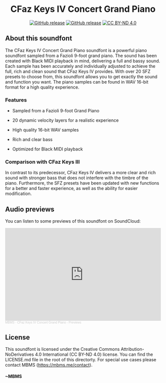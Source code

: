<h1 align="center">CFaz Keys IV Concert Grand Piano</h1>

<p align="center">
    <a href="https://github.com/MyBlackMIDIScore/CFazKeys/releases/"><img src="https://img.shields.io/github/release/MyBlackMIDIScore/CFazKeys" alt="GitHub release"></a>
    <a href="https://github.com/MyBlackMIDIScore/CFazKeys/releases/"><img src="https://img.shields.io/github/downloads/MyBlackMIDIScore/CFazKeys/total" alt="GitHub release"></a>
    <a href="https://github.com/MyBlackMIDIScore/CFazKeys/blob/master/LICENSE.md"><img src="https://img.shields.io/badge/License-CC%20BY--ND%204.0-blue" alt="CC BY-ND 4.0"></a>
</p>

## About this soundfont

The CFaz Keys IV Concert Grand Piano soundfont is a powerful piano soundfont sampled from a Fazioli 9-foot grand piano. The sound has been created with Black MIDI playback in mind, delivering a full and bassy sound. Each sample has been accurately and individually adjusted to achieve the full, rich and clean sound that CFaz Keys IV provides. With over 20 SFZ presets to choose from, this soundfont allows you to get exactly the sound and function you want. The piano samples can be found in WAV 16-bit format for a high quality experience.

### Features

- Sampled from a Fazioli 9-foot Grand Piano

- 20 dynamic velocity layers for a realistic experience

- High quality 16-bit WAV samples

- Rich and clear bass

- Optimized for Black MIDI playback

### Comparison with CFaz Keys III

In contrast to its predecessor, CFaz Keys IV delivers a more clear and rich sound with stronger bass that does not interfere with the timbre of the piano.  Furthermore, the SFZ presets have been updated with new functions for a better and faster experience, as well as the ability for easier modification.

## Audio previews

You can listen to some previews of this soundfont on SoundCloud:

<iframe width="100%" height="300" scrolling="no" frameborder="no" allow="autoplay" src="https://w.soundcloud.com/player/?url=https%3A//api.soundcloud.com/playlists/1313423098&color=%23ff5500&auto_play=false&hide_related=false&show_comments=true&show_user=true&show_reposts=false&show_teaser=true&visual=true"></iframe><div style="font-size: 10px; color: #cccccc;line-break: anywhere;word-break: normal;overflow: hidden;white-space: nowrap;text-overflow: ellipsis; font-family: Interstate,Lucida Grande,Lucida Sans Unicode,Lucida Sans,Garuda,Verdana,Tahoma,sans-serif;font-weight: 100;"><a href="https://soundcloud.com/mbms-514737238" title="MBMS" target="_blank" style="color: #cccccc; text-decoration: none;">MBMS</a> · <a href="https://soundcloud.com/mbms-514737238/sets/cfaz4" title="CFaz Keys IV Concert Grand Piano - Previews" target="_blank" style="color: #cccccc; text-decoration: none;">CFaz Keys IV Concert Grand Piano - Previews</a></div>

## License

This soundfont is licensed under the Creative Commons Attribution-NoDerivatives 4.0 International (CC BY-ND 4.0) license. You can find the LICENSE.md file in the root of this directorty.
For special use cases please contact MBMS (https://mbms.me/contact).

#### ~MBMS